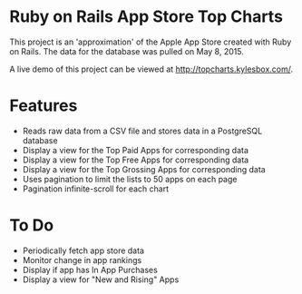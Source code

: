 # Ruby on Rails App Store Top Charts

This project is an 'approximation' of the Apple App Store created with Ruby on Rails. 
The data for the database was pulled on May 8, 2015.

A live demo of this project can be viewed at http://topcharts.kylesbox.com/.

# Features
- Reads raw data from a CSV file and stores data in a PostgreSQL database
- Display a view for the Top Paid Apps for corresponding data
- Display a view for the Top Free Apps for corresponding data
- Display a view for the Top Grossing Apps for corresponding data
- Uses pagination to limit the lists to 50 apps on each page
- Pagination infinite-scroll for each chart

# To Do
- Periodically fetch app store data
- Monitor change in app rankings
- Display if app has In App Purchases
- Display a view for "New and Rising" Apps
